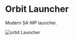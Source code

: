 # Orbit Launcher

Modern SA-MP launcher.

![orbit Launcher](https://github.com/samarmeena/orbit/raw/main/assets/orbit-launcher-v2.png)

